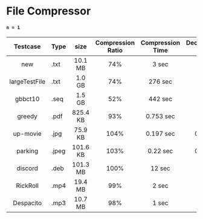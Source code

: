 # File Compressor

#### `n = 1`
|   Testcase    | Type  |   size   | Compression Ratio | Compression Time | Decompression Time | Correctness |
|:-------------:|-------|:--------:|:-----------------:|:----------------:|:------------------:|:-----------:|
|      new      | .txt  | 10.1 MB  |        74%        |      3 sec       |       5 sec        |     ✔️      |
| largeTestFile | .txt  |  1.0 GB  |        74%        |     276 sec      |      487 sec       |     ✔️      |
|    gbbct10    | .seq  |  1.5 GB  |        52%        |     442 sec      |      554 sec       |     ✔️      |
|    greedy     | .pdf  | 825.4 KB |        93%        |    0.753 sec     |      0.83 sec      |     ✔️      |
|   up-movie    | .jpg  | 75.9 KB  |       104%        |    0.197 sec     |     0.128 sec      |     ✔️      |
|    parking    | .jpeg | 101.6 KB |       103%        |     0.22 sec     |     0.164 sec      |     ✔️      |
|    discord    | .deb  | 101.3 MB |       100%        |      12 sec      |       22 sec       |     ✔️      |
|   RickRoll    | .mp4  | 19.4 MB  |        99%        |      2 sec       |       4 sec        |     ✔️      |
|   Despacito   | .mp3  | 10.7 MB  |        98%        |      1 sec       |       2 sec        |     ✔️      |

